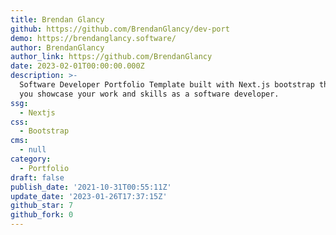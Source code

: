```yaml
---
title: Brendan Glancy
github: https://github.com/BrendanGlancy/dev-port
demo: https://brendanglancy.software/
author: BrendanGlancy
author_link: https://github.com/BrendanGlancy
date: 2023-02-01T00:00:00.000Z
description: >-
  Software Developer Portfolio Template built with Next.js bootstrap that helps
  you showcase your work and skills as a software developer.
ssg:
  - Nextjs
css:
  - Bootstrap
cms:
  - null
category:
  - Portfolio
draft: false
publish_date: '2021-10-31T00:55:11Z'
update_date: '2023-01-26T17:37:15Z'
github_star: 7
github_fork: 0
---
```

